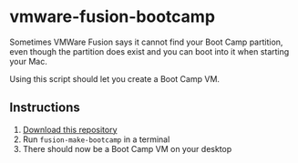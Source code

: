 # vmware-fusion-bootcamp

Sometimes VMWare Fusion says it cannot find your Boot Camp partition, even though the partition does exist and you can boot into it when starting your Mac.

Using this script should let you create a Boot Camp VM.

## Instructions

1. [Download this repository](https://github.com/mikew/vmware-fusion-bootcamp/archive/master.zip)
2. Run `fusion-make-bootcamp` in a terminal
3. There should now be a Boot Camp VM on your desktop
